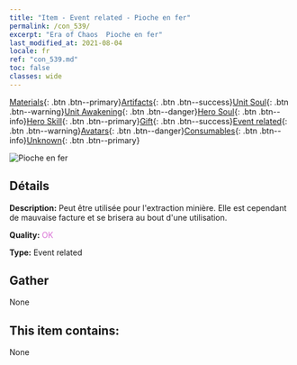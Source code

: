 ```yaml
---
title: "Item - Event related - Pioche en fer"
permalink: /con_539/
excerpt: "Era of Chaos  Pioche en fer"
last_modified_at: 2021-08-04
locale: fr
ref: "con_539.md"
toc: false
classes: wide
---
```

 [Materials](/ItemsFR/){: .btn .btn--primary}[Artifacts](/ItemsFR/Artifacts/){: .btn .btn--success}[Unit Soul](/ItemsFR/UnitSoul/){: .btn .btn--warning}[Unit Awakening](/ItemsFR/UnitAwakening/){: .btn .btn--danger}[Hero Soul](/ItemsFR/HeroSoul/){: .btn .btn--info}[Hero Skill](/ItemsFR/HeroSkill/){: .btn .btn--primary}[Gift](/ItemsFR/Gift/){: .btn .btn--success}[Event related](/ItemsFR/Events/){: .btn .btn--warning}[Avatars](/ItemsFR/Avatars/){: .btn .btn--danger}[Consumables](/ItemsFR/Consumables/){: .btn .btn--info}[Unknown](/ItemsFR/Unknown/){: .btn .btn--primary}

 ![Pioche en fer](/images/t/i_10025.png)

## Détails
 **Description:** Peut être utilisée pour l'extraction minière. Elle est cependant de mauvaise facture et se brisera au bout d'une utilisation.

 **Quality:** <span style="color: #DA70D6">OK</span>

 **Type:** Event related

## Gather

  None

## This item contains:

  None

